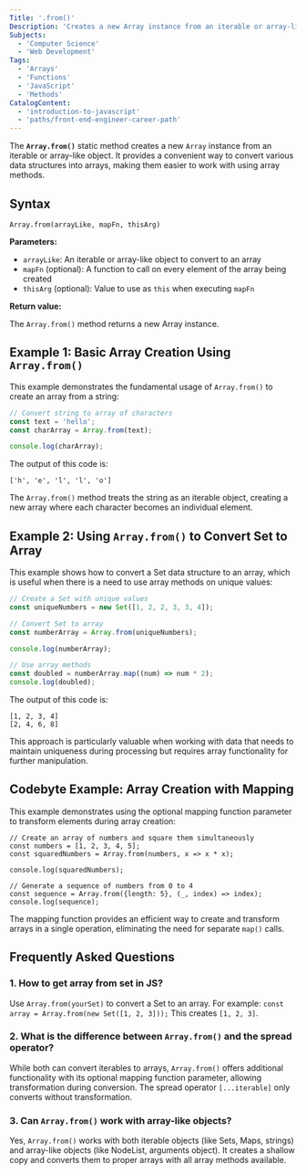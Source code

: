 ```yaml
---
Title: '.from()'
Description: 'Creates a new Array instance from an iterable or array-like object.'
Subjects:
  - 'Computer Science'
  - 'Web Development'
Tags:
  - 'Arrays'
  - 'Functions'
  - 'JavaScript'
  - 'Methods'
CatalogContent:
  - 'introduction-to-javascript'
  - 'paths/front-end-engineer-career-path'
---
```


The **`Array.from()`** static method creates a new `Array` instance from an iterable or array-like object. It provides a convenient way to convert various data structures into arrays, making them easier to work with using array methods.

## Syntax

```pseudo
Array.from(arrayLike, mapFn, thisArg)
```

**Parameters:**

- `arrayLike`: An iterable or array-like object to convert to an array
- `mapFn` (optional): A function to call on every element of the array being created
- `thisArg` (optional): Value to use as `this` when executing `mapFn`

**Return value:**

The `Array.from()` method returns a new Array instance.

## Example 1: Basic Array Creation Using `Array.from()`

This example demonstrates the fundamental usage of `Array.from()` to create an array from a string:

```js
// Convert string to array of characters
const text = 'hello';
const charArray = Array.from(text);

console.log(charArray);
```

The output of this code is:

```shell
['h', 'e', 'l', 'l', 'o']
```

The `Array.from()` method treats the string as an iterable object, creating a new array where each character becomes an individual element.

## Example 2: Using `Array.from()` to Convert Set to Array

This example shows how to convert a Set data structure to an array, which is useful when there is a need to use array methods on unique values:

```js
// Create a Set with unique values
const uniqueNumbers = new Set([1, 2, 2, 3, 3, 4]);

// Convert Set to array
const numberArray = Array.from(uniqueNumbers);

console.log(numberArray);

// Use array methods
const doubled = numberArray.map((num) => num * 2);
console.log(doubled);
```

The output of this code is:

```shell
[1, 2, 3, 4]
[2, 4, 6, 8]
```

This approach is particularly valuable when working with data that needs to maintain uniqueness during processing but requires array functionality for further manipulation.

## Codebyte Example: Array Creation with Mapping

This example demonstrates using the optional mapping function parameter to transform elements during array creation:

```codebyte/javascript
// Create an array of numbers and square them simultaneously
const numbers = [1, 2, 3, 4, 5];
const squaredNumbers = Array.from(numbers, x => x * x);

console.log(squaredNumbers);

// Generate a sequence of numbers from 0 to 4
const sequence = Array.from({length: 5}, (_, index) => index);
console.log(sequence);
```

The mapping function provides an efficient way to create and transform arrays in a single operation, eliminating the need for separate `map()` calls.

## Frequently Asked Questions

### 1. How to get array from set in JS?

Use `Array.from(yourSet)` to convert a Set to an array. For example: `const array = Array.from(new Set([1, 2, 3]));` This creates `[1, 2, 3]`.

### 2. What is the difference between `Array.from()` and the spread operator?

While both can convert iterables to arrays, `Array.from()` offers additional functionality with its optional mapping function parameter, allowing transformation during conversion. The spread operator `[...iterable]` only converts without transformation.

### 3. Can `Array.from()` work with array-like objects?

Yes, `Array.from()` works with both iterable objects (like Sets, Maps, strings) and array-like objects (like NodeList, arguments object). It creates a shallow copy and converts them to proper arrays with all array methods available.
